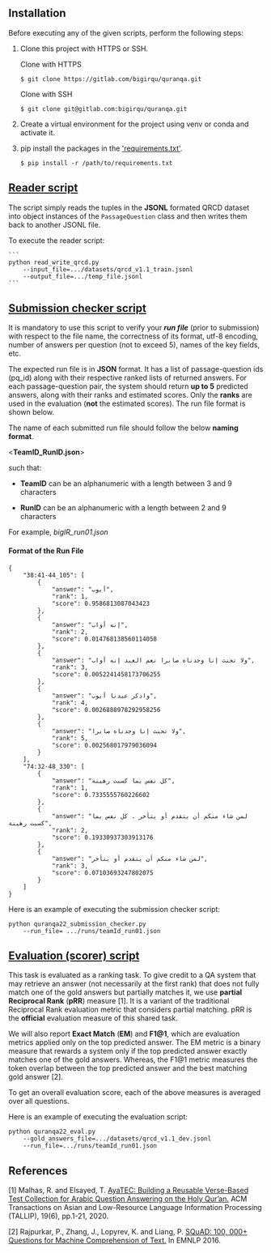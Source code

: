 ## Installation

Before executing any of the given scripts, perform the following steps:

1. Clone this project with HTTPS or SSH.

    Clone with HTTPS
    ~~~
    $ git clone https://gitlab.com/bigirqu/quranqa.git
    ~~~

    Clone with SSH
    ```
    $ git clone git@gitlab.com:bigirqu/quranqa.git
    ```

2. Create a virtual environment for the project using venv or conda and activate it.


3. pip install the packages in the ['requirements.txt'](https://gitlab.com/bigirqu/quranqa/-/blob/main/requirements.txt).

    ```
    $ pip install -r /path/to/requirements.txt
    ```

## [Reader script](https://gitlab.com/bigirqu/quranqa/-/blob/main/code/read_write_qrcd.py)

The script simply reads the tuples in the **JSONL** formated QRCD dataset into object instances of the `PassageQuestion` class and  then writes them back to another JSONL file. 

To execute the reader script:

    ```
    python read_write_qrcd.py
        --input_file=.../datasets/qrcd_v1.1_train.jsonl
        --output_file=.../temp_file.jsonl
    ```

## [Submission checker script](https://gitlab.com/bigirqu/quranqa/-/blob/main/code/quranqa22_submission_checker.py)

It is mandatory to use this script to verify your ***run file*** (prior to submission) with respect to the file name, the correctness of its format, utf-8 encoding, number of answers per question (not to exceed 5), names of the key fields, etc. 

The expected run file is in **JSON** format. It has a list of passage-question ids (pq_id) along with their respective ranked lists of returned answers. For each passage-question pair, the system should return **up to 5** predicted answers, along with their ranks and estimated scores. Only the **ranks** are used in the evaluation (**not** the estimated scores). The run file format is shown below.

The name of each submitted run file should follow the below **naming format**. 

<**TeamID_RunID.json**>

such that:

* **TeamID** can be an alphanumeric with a length between 3 and 9 characters

* **RunID**  can be an alphanumeric with a length between 2 and 9 characters

For example, *bigIR_run01.json*

#### Format of the Run File

~~~
{
    "38:41-44_105": [
        {
            "answer": "أيوب",
            "rank": 1,
            "score": 0.9586813087043423
        },
        {
            "answer": "إنه أواب",
            "rank": 2,
            "score": 0.014768138560114058
        },
        {
            "answer": "ولا تحنث إنا وجدناه صابرا نعم العبد إنه أواب",
            "rank": 3,
            "score": 0.0052241458173706255
        },
        {
            "answer": "واذكر عبدنا أيوب",
            "rank": 4,
            "score": 0.0026888978292958256
        },
        {
            "answer": "ولا تحنث إنا وجدناه صابرا",
            "rank": 5,
            "score": 0.002568017979036094
        }
    ],
    "74:32-48_330": [
        {
            "answer": "كل نفس بما كسبت رهينة",
            "rank": 1,
            "score": 0.7335555760226602
        },
        {
            "answer": "لمن شاء منكم أن يتقدم أو يتأخر . كل نفس بما كسبت رهينة",
            "rank": 2,
            "score": 0.19330937303913176
        },
        {
            "answer": "لمن شاء منكم أن يتقدم أو يتأخر",
            "rank": 3,
            "score": 0.07103693247802075 
        }     
    ]    
}
~~~
Here is an example of executing the submission checker script:

```
python quranqa22_submission_checker.py
    --run_file= .../runs/teamId_run01.json
```

## [Evaluation (scorer) script](https://gitlab.com/bigirqu/quranqa/-/blob/main/code/quranqa22_eval.py)

This task is evaluated as a ranking task. To give credit to a QA system that may retrieve an answer (not necessarily at the first rank) that does not fully match one of the gold answers but partially matches it, we use **partial Reciprocal Rank** (**pRR**) measure [1]. It is a variant of the traditional Reciprocal Rank evaluation metric that considers partial matching. pRR is the **official** evaluation measure of this shared task.

We will also report **Exact Match** (**EM**) and **F1@1**, which are evaluation metrics applied only on the top predicted answer. The EM metric is a binary measure that rewards a system only if the top predicted answer exactly matches one of the gold answers. Whereas, the F1@1 metric measures the token overlap between the top predicted answer and the best matching gold answer [2].

To get an overall evaluation score, each of the above measures is averaged over all questions. 

Here is an example of executing the evaluation script:

```
python quranqa22_eval.py
    --gold_answers_file=.../datasets/qrcd_v1.1_dev.jsonl
    --run_file=.../runs/teamId_run01.json
```

## References
[1] Malhas, R. and Elsayed, T. [AyaTEC: Building a Reusable Verse-Based Test Collection for Arabic Question Answering on the Holy Qur’an.](https://dl.acm.org/doi/abs/10.1145/3400396?casa_token=Ob_vJqUxU9sAAAAA:hN1Bq2_VSfPYsAFZdJvzFbe4GkkjG-bA-wNN0Bo6AiNAytpeafqg2Y6_FvWSbfjQirsW1sHAQhBs-w) ACM Transactions on Asian and Low-Resource Language Information Processing (TALLIP), 19(6), pp.1-21, 2020.

[2] Rajpurkar, P., Zhang, J., Lopyrev, K. and Liang, P. [SQuAD: 100, 000+ Questions for Machine Comprehension of Text.](https://aclanthology.org/D16-1264/) In EMNLP 2016.
